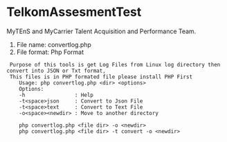 # TelkomAssesmentTest
MyTEnS and MyCarrier Talent Acquisition and Performance Team.
1. File name: convertlog.php
2. File format: Php Format


```
 Purpose of this tools is get Log Files from Linux log directory then convert into JSON or Txt format,
 This files is in PHP formated file please install PHP First
    Usage: php convertlog.php <dir> <options>
    Options:
    -h                : Help 
    -t<space>json     : Convert to Json File 
    -t<space>text     : Convert to Text File 
    -o<space><newdir> : Move to another directory 

    php convertlog.php <file dir> -o <newdir> 
    php convertlog.php <file dir> -t convert -o <newdir>
```
